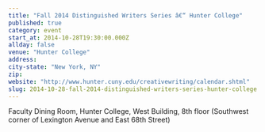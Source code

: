 ```yaml
---
title: "Fall 2014 Distinguished Writers Series â€“ Hunter College"
published: true
category: event
start_at: 2014-10-28T19:30:00.000Z
allday: false
venue: "Hunter College"
address:
city-state: "New York, NY"
zip:
website: "http://www.hunter.cuny.edu/creativewriting/calendar.shtml"
slug: 2014-10-28-fall-2014-distinguished-writers-series-hunter-college
---
```

Faculty Dining Room, Hunter College, West Building, 8th floor (Southwest corner of Lexington Avenue and East 68th Street)

